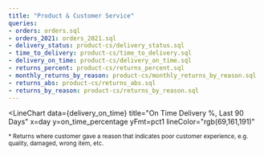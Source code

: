 ```yaml
---
title: "Product & Customer Service"
queries:
- orders: orders.sql
- orders_2021: orders_2021.sql
- delivery_status: product-cs/delivery_status.sql
- time_to_delivery: product-cs/time_to_delivery.sql
- delivery_on_time: product-cs/delivery_on_time.sql
- returns_percent: product-cs/returns_percent.sql
- monthly_returns_by_reason: product-cs/monthly_returns_by_reason.sql
- returns_abs: product-cs/returns_abs.sql
- returns_by_reason: product-cs/returns_by_reason.sql
---
```




<LineChart
  data={time_to_delivery}
  title="Avg Time to Delivery, Last 90 Days"
  x=day
  y=days_to_delivery_slot
  yFmt='0.00" days"'
  lineColor="rgb(69,161,191)"
/>

<LineChart
  data={delivery_on_time}
  title="On Time Delivery %, Last 90 Days"
  x=day
  y=on_time_percentage
  yFmt=pct1
  lineColor="rgb(69,161,191)"
>
<ReferenceLine x='2021-10-10' label='Driver Training Day' hideValue/>
</LineChart>

<BarChart
  data={returns_percent}
  title="Returns Due to Poor CX%*, Last 90 Days"
  x=day
  y=returns_percent
  yFmt=pct1
  fillColor="rgb(69,161,191)"
/>

<small>

\* Returns where customer gave a reason that indicates poor customer experience, e.g. quality, damaged, wrong item, etc.

</small>


<BarChart
  data={monthly_returns_by_reason}
  title="Returns by Reason, Last 90 Days"
  x=month
  y=returns
  series=reason
  type=grouped
/>
